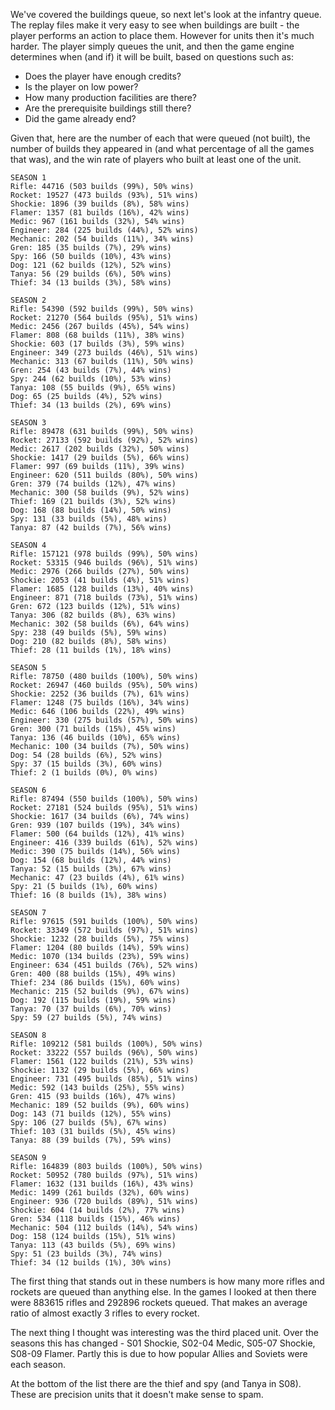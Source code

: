 We've covered the buildings queue, so next let's look at the infantry queue.  The replay files make it very easy to see when buildings are built - the player performs an action to place them.  However for units then it's much harder. The player simply queues the unit, and then the game engine determines when (and if) it will be built, based on questions such as:
 * Does the player have enough credits?
 * Is the player on low power?
 * How many production facilities are there?
 * Are the prerequisite buildings still there?
 * Did the game already end?

Given that, here are the number of each that were queued (not built), the number of builds they appeared in (and what percentage of all the games that was), and the win rate of players who built at least one of the unit.

```
SEASON 1
Rifle: 44716 (503 builds (99%), 50% wins)
Rocket: 19527 (473 builds (93%), 51% wins)
Shockie: 1896 (39 builds (8%), 58% wins)
Flamer: 1357 (81 builds (16%), 42% wins)
Medic: 967 (161 builds (32%), 54% wins)
Engineer: 284 (225 builds (44%), 52% wins)
Mechanic: 202 (54 builds (11%), 34% wins)
Gren: 185 (35 builds (7%), 29% wins)
Spy: 166 (50 builds (10%), 43% wins)
Dog: 121 (62 builds (12%), 52% wins)
Tanya: 56 (29 builds (6%), 50% wins)
Thief: 34 (13 builds (3%), 58% wins)

SEASON 2
Rifle: 54390 (592 builds (99%), 50% wins)
Rocket: 21270 (564 builds (95%), 51% wins)
Medic: 2456 (267 builds (45%), 54% wins)
Flamer: 808 (68 builds (11%), 38% wins)
Shockie: 603 (17 builds (3%), 59% wins)
Engineer: 349 (273 builds (46%), 51% wins)
Mechanic: 313 (67 builds (11%), 50% wins)
Gren: 254 (43 builds (7%), 44% wins)
Spy: 244 (62 builds (10%), 53% wins)
Tanya: 108 (55 builds (9%), 65% wins)
Dog: 65 (25 builds (4%), 52% wins)
Thief: 34 (13 builds (2%), 69% wins)

SEASON 3
Rifle: 89478 (631 builds (99%), 50% wins)
Rocket: 27133 (592 builds (92%), 52% wins)
Medic: 2617 (202 builds (32%), 50% wins)
Shockie: 1417 (29 builds (5%), 66% wins)
Flamer: 997 (69 builds (11%), 39% wins)
Engineer: 620 (511 builds (80%), 50% wins)
Gren: 379 (74 builds (12%), 47% wins)
Mechanic: 300 (58 builds (9%), 52% wins)
Thief: 169 (21 builds (3%), 52% wins)
Dog: 168 (88 builds (14%), 50% wins)
Spy: 131 (33 builds (5%), 48% wins)
Tanya: 87 (42 builds (7%), 56% wins)

SEASON 4
Rifle: 157121 (978 builds (99%), 50% wins)
Rocket: 53315 (946 builds (96%), 51% wins)
Medic: 2976 (266 builds (27%), 50% wins)
Shockie: 2053 (41 builds (4%), 51% wins)
Flamer: 1685 (128 builds (13%), 40% wins)
Engineer: 871 (718 builds (73%), 51% wins)
Gren: 672 (123 builds (12%), 51% wins)
Tanya: 306 (82 builds (8%), 63% wins)
Mechanic: 302 (58 builds (6%), 64% wins)
Spy: 238 (49 builds (5%), 59% wins)
Dog: 210 (82 builds (8%), 58% wins)
Thief: 28 (11 builds (1%), 18% wins)

SEASON 5
Rifle: 78750 (480 builds (100%), 50% wins)
Rocket: 26947 (460 builds (95%), 50% wins)
Shockie: 2252 (36 builds (7%), 61% wins)
Flamer: 1248 (75 builds (16%), 34% wins)
Medic: 646 (106 builds (22%), 49% wins)
Engineer: 330 (275 builds (57%), 50% wins)
Gren: 300 (71 builds (15%), 45% wins)
Tanya: 136 (46 builds (10%), 65% wins)
Mechanic: 100 (34 builds (7%), 50% wins)
Dog: 54 (28 builds (6%), 52% wins)
Spy: 37 (15 builds (3%), 60% wins)
Thief: 2 (1 builds (0%), 0% wins)

SEASON 6
Rifle: 87494 (550 builds (100%), 50% wins)
Rocket: 27181 (524 builds (95%), 51% wins)
Shockie: 1617 (34 builds (6%), 74% wins)
Gren: 939 (107 builds (19%), 34% wins)
Flamer: 500 (64 builds (12%), 41% wins)
Engineer: 416 (339 builds (61%), 52% wins)
Medic: 390 (75 builds (14%), 56% wins)
Dog: 154 (68 builds (12%), 44% wins)
Tanya: 52 (15 builds (3%), 67% wins)
Mechanic: 47 (23 builds (4%), 61% wins)
Spy: 21 (5 builds (1%), 60% wins)
Thief: 16 (8 builds (1%), 38% wins)

SEASON 7
Rifle: 97615 (591 builds (100%), 50% wins)
Rocket: 33349 (572 builds (97%), 51% wins)
Shockie: 1232 (28 builds (5%), 75% wins)
Flamer: 1204 (80 builds (14%), 59% wins)
Medic: 1070 (134 builds (23%), 59% wins)
Engineer: 634 (451 builds (76%), 52% wins)
Gren: 400 (88 builds (15%), 49% wins)
Thief: 234 (86 builds (15%), 60% wins)
Mechanic: 215 (52 builds (9%), 67% wins)
Dog: 192 (115 builds (19%), 59% wins)
Tanya: 70 (37 builds (6%), 70% wins)
Spy: 59 (27 builds (5%), 74% wins)

SEASON 8
Rifle: 109212 (581 builds (100%), 50% wins)
Rocket: 33222 (557 builds (96%), 50% wins)
Flamer: 1561 (122 builds (21%), 53% wins)
Shockie: 1132 (29 builds (5%), 66% wins)
Engineer: 731 (495 builds (85%), 51% wins)
Medic: 592 (143 builds (25%), 55% wins)
Gren: 415 (93 builds (16%), 47% wins)
Mechanic: 189 (52 builds (9%), 60% wins)
Dog: 143 (71 builds (12%), 55% wins)
Spy: 106 (27 builds (5%), 67% wins)
Thief: 103 (31 builds (5%), 45% wins)
Tanya: 88 (39 builds (7%), 59% wins)

SEASON 9
Rifle: 164839 (803 builds (100%), 50% wins)
Rocket: 50952 (780 builds (97%), 51% wins)
Flamer: 1632 (131 builds (16%), 43% wins)
Medic: 1499 (261 builds (32%), 60% wins)
Engineer: 936 (720 builds (89%), 51% wins)
Shockie: 604 (14 builds (2%), 77% wins)
Gren: 534 (118 builds (15%), 46% wins)
Mechanic: 504 (112 builds (14%), 54% wins)
Dog: 158 (124 builds (15%), 51% wins)
Tanya: 113 (43 builds (5%), 69% wins)
Spy: 51 (23 builds (3%), 74% wins)
Thief: 34 (12 builds (1%), 30% wins)
```

The first thing that stands out in these numbers is how many more rifles and rockets are queued than anything else. In the games I looked at then there were 883615 rifles and 292896 rockets queued. That makes an average ratio of almost exactly 3 rifles to every rocket.

The next thing I thought was interesting was the third placed unit. Over the seasons this has changed - S01 Shockie, S02-04 Medic, S05-07 Shockie, S08-09 Flamer.  Partly this is due to how popular Allies and Soviets were each season.

At the bottom of the list there are the thief and spy (and Tanya in S08). These are precision units that it doesn't make sense to spam.
